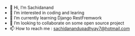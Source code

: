 - 👋 Hi, I’m Sachidanand
- 👀 I’m interested in coding and learing 
- 🌱 I’m currently learning Django RestFremwork
- 💞️ I’m looking to collaborate on some open source project
- 📫 How to reach me : sachidanandupadhyay7@hotmail.com

<!---
Sachidanand Upadhyay is a ✨ special ✨ repository because its `README.md` (this file) appears on your GitHub profile.
You can click the Preview link to take a look at your changes.
--->
